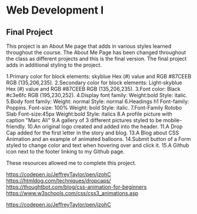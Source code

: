# Web Development I
## Final Project

This project is an About Me page that adds in various styles learned throughout the course.  The About Me Page has been changed throughout the class as different projects and this is the final version.  The final project adds in additional styling to the project.

1.Primary color for block elements: skyblue Hex (#) value and RGB #87CEEB RGB (135,206,235).
2.Secondary color for block elements: Light-skyblue Hex (#) value and RGB #87CEEB RGB (135,206,235). 
3.Font color: Black #c3e6fc RGB (195,230,252). 
4.Display font family: Weight:bold Style: italic.
5.Body font family: Weight: normal Style: normal
6.Headings h1 Font-family: Poppins. Font-size: 100% Weight: bold Style: italic.
7.Font-Family Rotobo Slab  Font-size:45px  Weight:bold Style: italics
8.A profile picture with caption "Marc Ali"
9.A gallery of 3 different pictures styled to be mobile-friendly.
10.An original logo created and added into the header.
11.A Drop Cap added for the first letter in the story and blog.
13.A Blog about CSS Animation and an example of animated balloons.
14.Submit button of a Form styled to change color and text when hovering over and click it.
15.A Github icon next to the footer linking to my Github page.

These resources allowed me to complete this project.

https://codepen.io/JeffreyTaylor/pen/jzohC
https://htmldog.com/techniques/dropcaps/
https://thoughtbot.com/blog/css-animation-for-beginners
https://www.w3schools.com/css/css3_animations.asp





















































https://codepen.io/JeffreyTaylor/pen/jzohC
